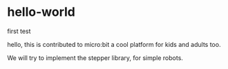 # hello-world
first test 

hello,
this is contributed to micro:bit
a cool platform for kids and adults too.

We will try to implement the stepper library, for simple robots.
